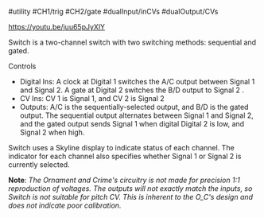 #utility #CH1/trig #CH2/gate #dualInput/inCVs #dualOutput/CVs  

https://youtu.be/juu65pJyXlY

Switch is a two-channel switch with two switching methods: sequential and gated.

Controls
* Digital Ins: A clock at Digital 1 switches the A/C output between Signal 1 and Signal 2. A gate at Digital 2 switches the B/D output to Signal 2 .
* CV Ins: CV 1 is Signal 1, and CV 2 is Signal 2
* Outputs: A/C is the sequentially-selected output, and B/D is the gated output. The sequential output alternates between Signal 1 and Signal 2, and the gated output sends Signal 1 when digital Digital 2 is low, and Signal 2 when high.

Switch uses a Skyline display to indicate status of each channel. The indicator for each channel also specifies whether Signal 1 or Signal 2 is currently selected.

**Note**: _The Ornament and Crime's circuitry is not made for precision 1:1 reproduction of voltages. The outputs will not exactly match the inputs, so Switch is not suitable for pitch CV. This is inherent to the O_C's design and does not indicate poor calibration._
